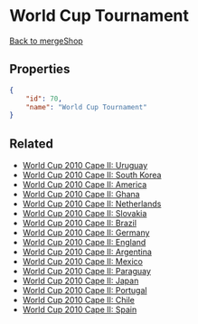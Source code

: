 # World Cup Tournament

<no description available>

[Back to mergeShop](../merge-shops.md)

## Properties

```json
{
    "id": 70,
    "name": "World Cup Tournament"
}
```

## Related

- [World Cup 2010 Cape II: Uruguay](../items/4027-world-cup-2010-cape-ii-uruguay.md)
- [World Cup 2010 Cape II: South Korea](../items/4028-world-cup-2010-cape-ii-south-korea.md)
- [World Cup 2010 Cape II: America](../items/4029-world-cup-2010-cape-ii-america.md)
- [World Cup 2010 Cape II: Ghana](../items/4030-world-cup-2010-cape-ii-ghana.md)
- [World Cup 2010 Cape II: Netherlands](../items/4032-world-cup-2010-cape-ii-netherlands.md)
- [World Cup 2010 Cape II: Slovakia](../items/4033-world-cup-2010-cape-ii-slovakia.md)
- [World Cup 2010 Cape II: Brazil](../items/4034-world-cup-2010-cape-ii-brazil.md)
- [World Cup 2010 Cape II: Germany](../items/4035-world-cup-2010-cape-ii-germany.md)
- [World Cup 2010 Cape II: England](../items/4036-world-cup-2010-cape-ii-england.md)
- [World Cup 2010 Cape II: Argentina](../items/4037-world-cup-2010-cape-ii-argentina.md)
- [World Cup 2010 Cape II: Mexico](../items/4038-world-cup-2010-cape-ii-mexico.md)
- [World Cup 2010 Cape II: Paraguay](../items/4039-world-cup-2010-cape-ii-paraguay.md)
- [World Cup 2010 Cape II: Japan](../items/4040-world-cup-2010-cape-ii-japan.md)
- [World Cup 2010 Cape II: Portugal](../items/4041-world-cup-2010-cape-ii-portugal.md)
- [World Cup 2010 Cape II: Chile](../items/4042-world-cup-2010-cape-ii-chile.md)
- [World Cup 2010 Cape II: Spain](../items/4043-world-cup-2010-cape-ii-spain.md)

